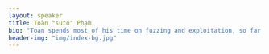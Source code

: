 ```yaml
---
layout: speaker
title: Toàn "suto" Phạm
bio: "Toan spends most of his time on fuzzing and exploitation, so far he has taken down all version of Internet Explorer, and he now is focusing on Edge. He is an active member of Vnsecurity and CLGT CTF team for the past 5 years :)" 
header-img: "img/index-bg.jpg"
---
```


